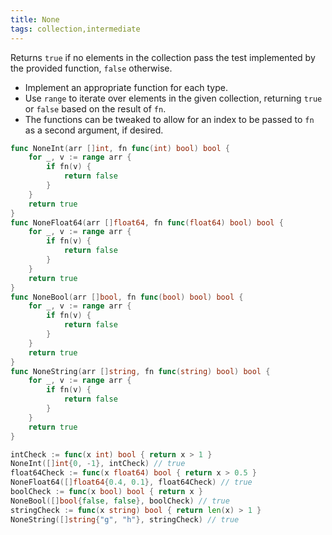 ```yaml
---
title: None
tags: collection,intermediate
---
```


Returns `true` if no elements in the collection pass the test implemented by the provided function, `false` otherwise.

- Implement an appropriate function for each type.
- Use `range` to iterate over elements in the given collection, returning `true` or `false` based on the result of `fn`.
- The functions can be tweaked to allow for an index to be passed to `fn` as a second argument, if desired.

```go
func NoneInt(arr []int, fn func(int) bool) bool {
	for _, v := range arr {
		if fn(v) {
			return false
		}
	}
	return true
}
func NoneFloat64(arr []float64, fn func(float64) bool) bool {
	for _, v := range arr {
		if fn(v) {
			return false
		}
	}
	return true
}
func NoneBool(arr []bool, fn func(bool) bool) bool {
	for _, v := range arr {
		if fn(v) {
			return false
		}
	}
	return true
}
func NoneString(arr []string, fn func(string) bool) bool {
	for _, v := range arr {
		if fn(v) {
			return false
		}
	}
	return true
}
```

```go
intCheck := func(x int) bool { return x > 1 }
NoneInt([]int{0, -1}, intCheck) // true
float64Check := func(x float64) bool { return x > 0.5 }
NoneFloat64([]float64{0.4, 0.1}, float64Check) // true
boolCheck := func(x bool) bool { return x }
NoneBool([]bool{false, false}, boolCheck) // true
stringCheck := func(x string) bool { return len(x) > 1 }
NoneString([]string{"g", "h"}, stringCheck) // true
```
